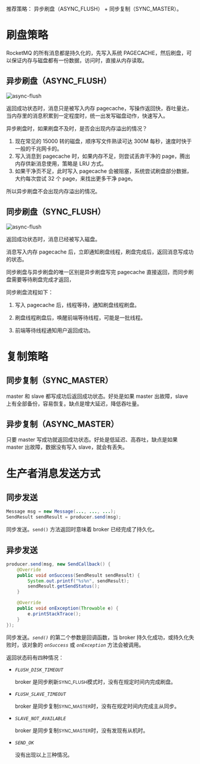 
推荐策略： 异步刷盘（ASYNC_FLUSH） + 同步复制（SYNC_MASTER）。

# 刷盘策略

RocketMQ 的所有消息都是持久化的，先写入系统 PAGECACHE，然后刷盘，可以保证内存与磁盘都有一份数据，访问时，直接从内存读取。

## 异步刷盘（ASYNC_FLUSH）

![async-flush](../img/rocketmq-async-flush-01.png)

返回成功状态时，消息只是被写入内存 pagecache，写操作返回快，吞吐量达，当内存里的消息积累到一定程度时，统一出发写磁盘动作，快速写入。

异步刷盘时，如果刷盘不及时，是否会出现内存溢出的情况？

1. 现在常见的 15000 转的磁盘，顺序写文件熟读可达 300M 每秒，速度时快于一般的千兆网卡的。
2. 写入消息到 pagecache 时，如果内存不足，则尝试丢弃干净的 page，腾出内存供新消息使用，策略是 LRU 方式。
3. 如果干净页不足，此时写入 pagecache 会被阻塞，系统尝试刷盘部分数据，大约每次尝试 32 个 page，来找出更多干净 page。

所以异步刷盘不会出现内存溢出的情况。

## 同步刷盘（SYNC_FLUSH）

![async-flush](../img/rocketmq-async-flush-01.png)

返回成功状态时，消息已经被写入磁盘。

消息写入内存 pagecache 后，立即通知刷盘线程，刷盘完成后，返回消息写成功的状态。

同步刷盘与异步刷盘的唯一区别是异步刷盘写完 pagecache 直接返回，而同步刷盘需要等待刷盘完成才返回，

同步刷盘流程如下：

1. 写入 pagecache 后，线程等待，通知刷盘线程刷盘。

2. 刷盘线程刷盘后，唤醒前端等待线程，可能是一批线程。

3. 前端等待线程通知用户返回成功。


# 复制策略

## 同步复制（SYNC_MASTER）

master 和 slave 都写成功后返回成功状态。好处是如果 master 出故障，slave 上有全部备份，容易恢复。缺点是增大延迟，降低吞吐量。

## 异步复制（ASYNC_MASTER）

只要 master 写成功就返回成功状态。好处是低延迟、高吞吐，缺点是如果 master 出故障，数据没有写入 slave，就会有丢失。


# 生产者消息发送方式

## 同步发送

```java
Message msg = new Message(..., ..., ...);
SendResult sendResult = producer.send(msg);
```

同步发送。`send()` 方法返回时意味着 broker 已经完成了持久化。

## 异步发送

```java
producer.send(msg, new SendCallback() {
    @Override
    public void onSuccess(SendResult sendResult) {
        System.out.printf("%s%n", sendResult);
        sendResult.getSendStatus();
    }

    @Override
    public void onException(Throwable e) {
        e.printStackTrace();
    }
});
```

同步发送。*`send()`* 的第二个参数是回调函数，当 broker 持久化成功，或持久化失败时，该对象的 *`onSuccess`* 或 *`onException`* 方法会被调用。

返回状态码有四种情况：

- *`FLUSH_DISK_TIMEOUT`*

  broker 是同步刷新<small>SYNC_FLUSH</small>模式时，没有在规定时间内完成刷盘。

- *`FLUSH_SLAVE_TIMEOUT`*

  broker 是同步复制<small>SYNC_MASTER</small>时，没有在规定时间内完成主从同步。

- *`SLAVE_NOT_AVAILABLE`*

  broker 是同步复制<small>SYNC_MASTER</small>时，没有发现有从机时。 

- *`SEND_OK`* 

  没有出现以上三种情况。






